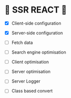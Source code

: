 # 🥕 SSR REACT 🥕

- [x] Client-side configuration
- [x] Server-side configuration
- [ ] Fetch data 
- [ ] Search engine optimisation
- [ ] Client optimisation
- [ ] Server optimisation

- [ ] Server Logger
- [ ] Class based convert

